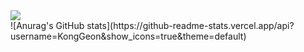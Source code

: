 <div style="display:flex; flex-direction: column;">
<a href="https://portfolio-ebon-one-82.vercel.app/sanggeon/home" target="_blank"><img src="https://img.shields.io/badge/PORTFOLIO-000000?style=for-the-badge&logo=nextdotjs&logoColor=ffffff"/></a>
![Anurag's GitHub stats](https://github-readme-stats.vercel.app/api?username=KongGeon&show_icons=true&theme=default)
</div>